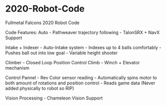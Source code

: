 # 2020-Robot-Code
Fullmetal Falcons 2020 Robot Code

Code Features:
  Auto
    - Pathweaver trajectory following
    - TalonSRX + NavX Support
  
  Intake + Indexer
    - Auto-Intake system
    - Indexes up to 4 balls comfortably
    - Pushes ball out into low goal
    - Variable height shooter
  
  Climber
    - Closed Loop Position Control Climb
    - Winch + Elevator mechanism
  
  Control Pannel
    - Rev Color sensor reading
    - Automatically spins motor to both amount of rotations and position control
    - Reads game data
    (Never added physically to robot so RIP)
    
  Vision Processing
    - Chameleon Vision Support
